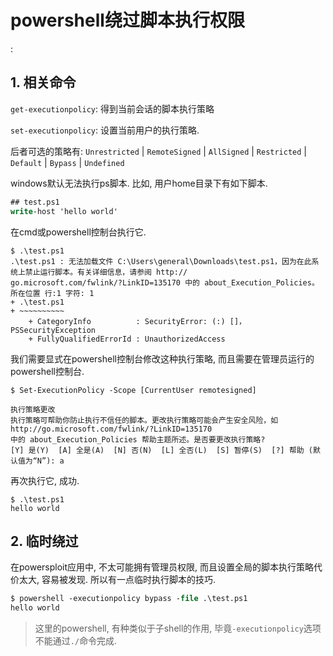 # powershell绕过脚本执行权限

<!tags!>: <!powershell!> <!执行权限!> <!绕过!>

## 1. 相关命令

`get-executionpolicy`: 得到当前会话的脚本执行策略

`set-executionpolicy`: 设置当前用户的执行策略.

后者可选的策略有: `Unrestricted` | `RemoteSigned` | `AllSigned` | `Restricted` | `Default` | `Bypass` | `Undefined`

windows默认无法执行ps脚本. 比如, 用户home目录下有如下脚本.

```ps
## test.ps1
write-host 'hello world'
```

在cmd或powershell控制台执行它.

```
$ .\test.ps1
.\test.ps1 : 无法加载文件 C:\Users\general\Downloads\test.ps1，因为在此系统上禁止运行脚本。有关详细信息，请参阅 http://
go.microsoft.com/fwlink/?LinkID=135170 中的 about_Execution_Policies。
所在位置 行:1 字符: 1
+ .\test.ps1
+ ~~~~~~~~~~
    + CategoryInfo          : SecurityError: (:) []，PSSecurityException
    + FullyQualifiedErrorId : UnauthorizedAccess
```

我们需要显式在powershell控制台修改这种执行策略, 而且需要在管理员运行的powershell控制台.

```
$ Set-ExecutionPolicy -Scope [CurrentUser remotesigned]

执行策略更改
执行策略可帮助你防止执行不信任的脚本。更改执行策略可能会产生安全风险，如 http://go.microsoft.com/fwlink/?LinkID=135170
中的 about_Execution_Policies 帮助主题所述。是否要更改执行策略?
[Y] 是(Y)  [A] 全是(A)  [N] 否(N)  [L] 全否(L)  [S] 暂停(S)  [?] 帮助 (默认值为“N”): a
```

再次执行它, 成功.

```
$ .\test.ps1
hello world
```

## 2. 临时绕过

在powersploit应用中, 不太可能拥有管理员权限, 而且设置全局的脚本执行策略代价太大, 容易被发现. 所以有一点临时执行脚本的技巧.

```ps
$ powershell -executionpolicy bypass -file .\test.ps1
hello world
```

> 这里的powershell, 有种类似于子shell的作用, 毕竟`-executionpolicy`选项不能通过`./`命令完成.